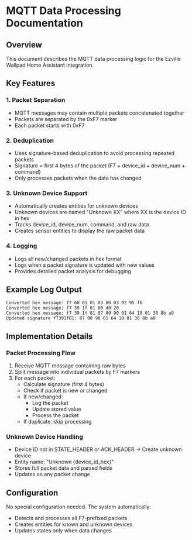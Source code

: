 # MQTT Data Processing Documentation

## Overview
This document describes the MQTT data processing logic for the Ezville Wallpad Home Assistant integration.

## Key Features

### 1. Packet Separation
- MQTT messages may contain multiple packets concatenated together
- Packets are separated by the 0xF7 marker
- Each packet starts with 0xF7

### 2. Deduplication
- Uses signature-based deduplication to avoid processing repeated packets
- Signature = first 4 bytes of the packet (F7 + device_id + device_num + command)
- Only processes packets when the data has changed

### 3. Unknown Device Support
- Automatically creates entities for unknown devices
- Unknown devices are named "Unknown XX" where XX is the device ID in hex
- Tracks device_id, device_num, command, and raw data
- Creates sensor entities to display the raw packet data

### 4. Logging
- Logs all new/changed packets in hex format
- Logs when a packet signature is updated with new values
- Provides detailed packet analysis for debugging

## Example Log Output

```
Converted hex message: f7 60 01 01 03 00 03 02 95 f6
Converted hex message: f7 39 1f 01 00 d0 20
Converted hex message: f7 39 1f 81 07 00 90 01 64 10 01 38 8b a0
Updated signature f7391f81: 07 00 90 01 64 10 01 38 8b a0
```

## Implementation Details

### Packet Processing Flow
1. Receive MQTT message containing raw bytes
2. Split message into individual packets by F7 markers
3. For each packet:
   - Calculate signature (first 4 bytes)
   - Check if packet is new or changed
   - If new/changed:
     - Log the packet
     - Update stored value
     - Process the packet
   - If duplicate: skip processing

### Unknown Device Handling
- Device ID not in STATE_HEADER or ACK_HEADER → Create unknown device
- Entity name: "Unknown {device_id_hex}"
- Stores full packet data and parsed fields
- Updates on any packet change

## Configuration
No special configuration needed. The system automatically:
- Detects and processes all F7-prefixed packets
- Creates entities for known and unknown devices
- Updates states only when data changes
